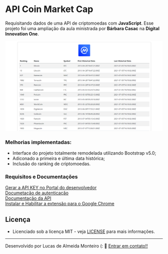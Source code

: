 # API Coin Market Cap

Requisitando dados de uma API de criptomoedas com **JavaScript**. Esse projeto foi uma ampliação da aula ministrada por **Bárbara Casac** na **Digital Innovation One**.

![Alt text](https://github.com/lucasdealmeidadev/API-de-criptomoedas/blob/main/coins.png?raw=true "API Coin Market Cap")

### Melhorias implementadas:

- Interface do projeto totalmente remodelada utilizando Bootstrap v5.0;
- Adiconado a primeira e última data histórica;
- Inclusão do ranking de criptomoedas.

### Requisitos e Documentações

[Gerar a API KEY no Portal do desenvolvedor](https://pro.coinmarketcap.com/account) <br>
[Documetação de autenticação](https://coinmarketcap.com/api/documentation/v1/#section/Authentication)<br>
[Documentação da API](https://coinmarketcap.com/api/documentation/v1/#)<br>
[Instalar e Habilitar a extensão para o Google Chrome](https://chrome.google.com/webstore/detail/moesif-origin-cors-change/digfbfaphojjndkpccljibejjbppifbc)

## Licença

* Licenciado sob a licença MIT - veja [LICENSE](https://github.com/lucasdealmeidadev/API-de-criptomoedas/blob/main/LICENSE) para mais informações.

----------

Desenvolvido por Lucas de Almeida Monteiro (:  👋  [ Entrar em contato!!](https://www.linkedin.com/in/lucas-almeida-145a4513a)